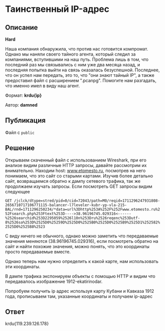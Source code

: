 # Таинственный IP-адрес

## Описание

**Hard**

Наша компания обнаружила, что против нас готовится компромат. Однако мы наняли своего тайного агента, который следил за компаниями, вступившими на наш путь. Проблема лишь в том, что последний раз мы связывались с ним уже два месяца назад, и последняя попытка выйти на связь оказалась безуспешной. Последнее, что он успел нам передать, это то, что "они знают тайный IP", а также предоставил файл с расширением ".pcanpg". Помогите нам разгадать, что именно имел в виду наш агент.

Формат: **krdu{ip}**

Автор: **damned**

## Публикация

Файл с `public`

## Решение

Открываем скаченный файл с использованием Wireshark, при его анализе видим различные HTTP запросы, давайте рассмотрим их внимательно.
Находим host: www.etomesto.ru, посмотрев на него понимаем, что это сайт со старыми картами.
Изучив более детально сайт, возвращаемся обратно к дампу сетевого трафика, так же продолжаем изучать запросы.
Если посмотреть GET запросы видим следующее

`GET /jclck/dtype=stred/pid=0/cid=72043/path=M0/reqid=1711296247931808-2656710717106771115-balancer-l7leveler-kubr-yp-vla-215-BAL/rnd=1711296250234/*data=url%3Dhttp%253A%252F%252Fwww.etomesto.ru%252Fsearch.php%253Ftext%253D---->38.96196745.029316<------%2526searchid%253D2295059%2526l10n%253Dru%2526reqenc%253Dutf-8%2526sa%253D%2525D0%25259D%2525D0%2525B0%2525D0%2525B9%2525D1%252582%2525D0%2525B8%2523`

С виду ничего не обычного, однако можно заметить что передаваемые значения меняются (38.96196745.029316), если посмотреть обратно на сайт и найти похожие значения, можно понять, что это координаты просто передаваемые вместе.

Однако теперь нам нужно определить к какой карте, нам использовать эти координаты.

В дампе трафика экспонируем объекты с помощью HTTP и видим что передавалось изображение 1912-ekatirinodar.

Попробуем получить ip адрес используя карту Кубани и Кавказа 1912 года, прописываем там, указанные координаты и получаем ip-адрес

## Ответ

krdu{119.239.126.178}